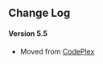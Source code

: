 ## Change Log ##

#### Version 5.5 ####

 * Moved from [CodePlex](http://insightextensions.codeplex.com/ "CodePlex")